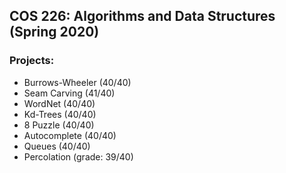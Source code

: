 ## COS 226: Algorithms and Data Structures (Spring 2020)
### Projects:
* Burrows-Wheeler (40/40)
* Seam Carving (41/40)
* WordNet (40/40)
* Kd-Trees (40/40)
* 8 Puzzle (40/40)
* Autocomplete (40/40)
* Queues (40/40)
* Percolation (grade: 39/40)

